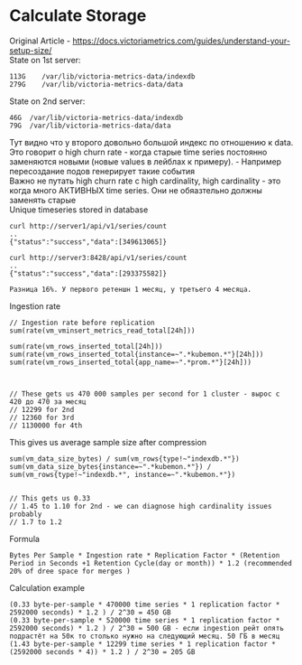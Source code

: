 # Calculate Storage
Original Article - https://docs.victoriametrics.com/guides/understand-your-setup-size/ <br>
State on 1st server:
```
113G	/var/lib/victoria-metrics-data/indexdb
279G	/var/lib/victoria-metrics-data/data
```
State on 2nd server:
```
46G  /var/lib/victoria-metrics-data/indexdb
79G  /var/lib/victoria-metrics-data/data
```
Тут видно что у второго довольно большой индекс по отношению к data. Это говорит о high churn rate - когда старые time series постоянно заменяются новыми (новые values в лейблах к примеру). - Например пересоздание подов генерирует такие события <br>
Важно не путать high churn rate с high cardinality, high cardinality - это когда много АКТИВНЫХ time series. Они не обяазтельно должны заменять старые <br>
Unique timeseries stored in database
```
curl http://server1/api/v1/series/count
..
{"status":"success","data":[349613065]}

curl http://server3:8428/api/v1/series/count
..
{"status":"success","data":[293375582]}

Разница 16%. У первого ретеншн 1 месяц, у третьего 4 месяца. 
```
Ingestion rate
```
// Ingestion rate before replication
sum(rate(vm_vminsert_metrics_read_total[24h]))

sum(rate(vm_rows_inserted_total[24h]))
sum(rate(vm_rows_inserted_total{instance=~".*kubemon.*"}[24h]))
sum(rate(vm_rows_inserted_total{app_name=~".*prom.*"}[24h]))



// These gets us 470 000 samples per second for 1 cluster - вырос с 420 до 470 за месяц
// 12299 for 2nd
// 12360 for 3rd
// 1130000 for 4th
```
This gives us average sample size after compression
```
sum(vm_data_size_bytes) / sum(vm_rows{type!~"indexdb.*"})
sum(vm_data_size_bytes{instance=~".*kubemon.*"}) / sum(vm_rows{type!~"indexdb.*", instance=~".*kubemon.*"})


// This gets us 0.33
// 1.45 to 1.10 for 2nd - we can diagnose high cardinality issues probably
// 1.7 to 1.2
```
Formula
```
Bytes Per Sample * Ingestion rate * Replication Factor * (Retention Period in Seconds +1 Retention Cycle(day or month)) * 1.2 (recommended 20% of dree space for merges ) 
```
Calculation example
```
(0.33 byte-per-sample * 470000 time series * 1 replication factor * 2592000 seconds) * 1.2 ) / 2^30 = 450 GB
(0.33 byte-per-sample * 520000 time series * 1 replication factor * 2592000 seconds) * 1.2 ) / 2^30 = 500 GB - если ingestion рейт опять подрастёт на 50к то столько нужно на следующий месяц. 50 ГБ в месяц
(1.43 byte-per-sample * 12299 time series * 1 replication factor * (2592000 seconds * 4)) * 1.2 ) / 2^30 = 205 GB
```
